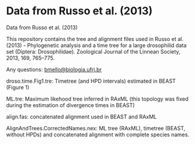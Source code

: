 # Data from Russo et al. (2013)

Data from Russo et al. (2013)

This repository contains the tree and alignment files used in Russo et al. (2013) - Phylogenetic analysis and a time tree for a large drosophilid data set (Diptera: Drosophilidae). Zoological Journal of the Linnean Society, 2013, 169, 765–775.

Any questions: bmello@biologia.ufrj.br


droso.time.Fig1.tre: Timetree (and HPD intervals) estimated in BEAST (Figure 1)

ML.tre: Maximum likehood tree inferred in RAxML (this topology was fixed during the estimation of divergence times in BEAST)

align.fas: concatenated alignment used in BEAST and RAxML

AlignAndTrees.CorrectedNames.nex: ML tree (RAxML), timetree (BEAST, without HPDs) and concatenated alignment with complete species names.

